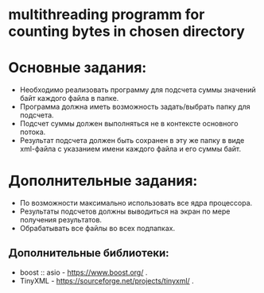 # multithreading programm for counting bytes in chosen directory
 
# Основные задания: #
* Необходимо реализовать программу для подсчета суммы значений байт каждого файла в папке.
* Программа должна иметь возможность задать/выбрать папку для подсчета.
* Подсчет суммы должен выполняться не в контексте основного потока.
* Результат подсчета должен быть сохранен в эту же папку в виде xml-файла с указанием имени каждого файла и его суммы байт.

# Дополнительные задания: #
* По возможности максимально использовать все ядра процессора.
* Результаты подсчетов должны выводиться на экран по мере получения результатов.
* Обрабатывать все файлы во всех подпапках.

## Дополнительные библиотеки: ##
* boost :: asio - https://www.boost.org/ .
* TinyXML - https://sourceforge.net/projects/tinyxml/ .
